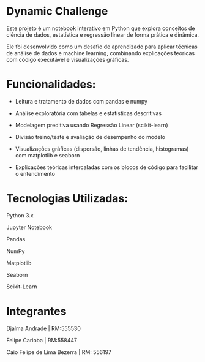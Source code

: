# Dynamic Challenge

Este projeto é um notebook interativo em Python que explora conceitos de ciência de dados, estatística e regressão linear de forma prática e dinâmica.

Ele foi desenvolvido como um desafio de aprendizado para aplicar técnicas de análise de dados e machine learning, combinando explicações teóricas com código executável e visualizações gráficas.

# Funcionalidades:

- Leitura e tratamento de dados com pandas e numpy

- Análise exploratória com tabelas e estatísticas descritivas

- Modelagem preditiva usando Regressão Linear (scikit-learn)

- Divisão treino/teste e avaliação de desempenho do modelo

- Visualizações gráficas (dispersão, linhas de tendência, histogramas) com matplotlib e seaborn

- Explicações teóricas intercaladas com os blocos de código para facilitar o entendimento

# Tecnologias Utilizadas:

Python 3.x

Jupyter Notebook

Pandas

NumPy

Matplotlib

Seaborn

Scikit-Learn


# Integrantes

Djalma Andrade | RM:555530

Felipe Carioba | RM:558447

Caio Felipe de Lima Bezerra | RM: 556197

